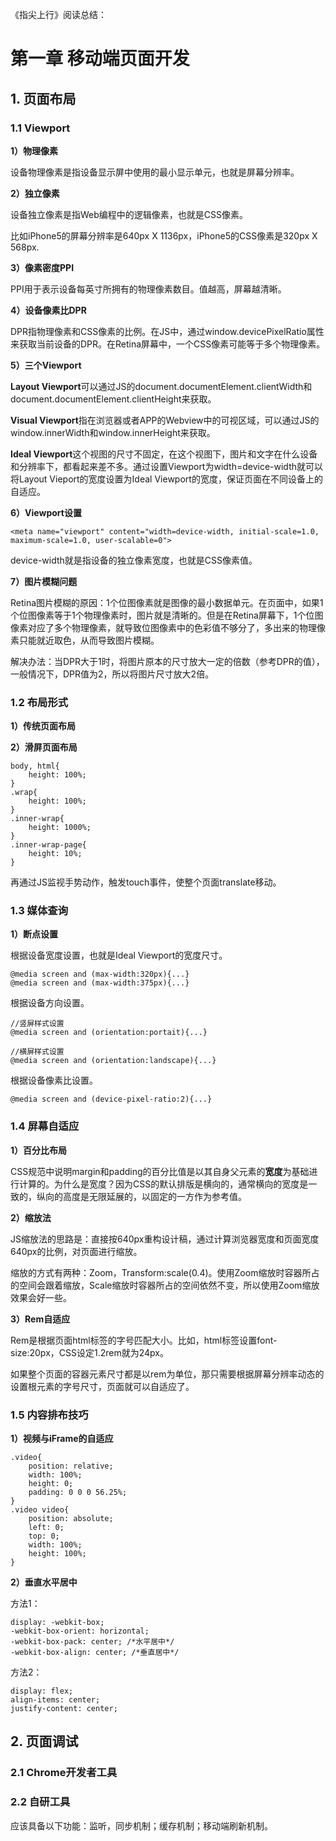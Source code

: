 《指尖上行》阅读总结：

# 第一章 移动端页面开发

## 1. 页面布局

### 1.1 Viewport

**1）物理像素**

设备物理像素是指设备显示屏中使用的最小显示单元，也就是屏幕分辨率。

**2）独立像素**

设备独立像素是指Web编程中的逻辑像素，也就是CSS像素。

比如iPhone5的屏幕分辨率是640px X 1136px，iPhone5的CSS像素是320px X 568px.

**3）像素密度PPI**

PPI用于表示设备每英寸所拥有的物理像素数目。值越高，屏幕越清晰。

**4）设备像素比DPR**

DPR指物理像素和CSS像素的比例。在JS中，通过window.devicePixelRatio属性来获取当前设备的DPR。在Retina屏幕中，一个CSS像素可能等于多个物理像素。

**5）三个Viewport**

**Layout Viewport**可以通过JS的document.documentElement.clientWidth和document.documentElement.clientHeight来获取。

**Visual Viewport**指在浏览器或者APP的Webview中的可视区域，可以通过JS的window.innerWidth和window.innerHeight来获取。

**Ideal Viewport**这个视图的尺寸不固定，在这个视图下，图片和文字在什么设备和分辨率下，都看起来差不多。通过设置Viewport为width=device-width就可以将Layout Vieport的宽度设置为Ideal Viewport的宽度，保证页面在不同设备上的自适应。

**6）Viewport设置**

```
<meta name="viewport" content="width=device-width, initial-scale=1.0, maximum-scale=1.0, user-scalable=0">
```

device-width就是指设备的独立像素宽度，也就是CSS像素值。

**7）图片模糊问题**

Retina图片模糊的原因：1个位图像素就是图像的最小数据单元。在页面中，如果1个位图像素等于1个物理像素时，图片就是清晰的。但是在Retina屏幕下，1个位图像素对应了多个物理像素，就导致位图像素中的色彩值不够分了，多出来的物理像素只能就近取色，从而导致图片模糊。

解决办法：当DPR大于1时，将图片原本的尺寸放大一定的倍数（参考DPR的值），一般情况下，DPR值为2，所以将图片尺寸放大2倍。

### 1.2 布局形式

**1）传统页面布局**

**2）滑屏页面布局**

```
body, html{
    height: 100%;
}
.wrap{
    height: 100%;
}
.inner-wrap{
    height: 1000%;
}
.inner-wrap-page{
    height: 10%;
}
```

再通过JS监视手势动作，触发touch事件，使整个页面translate移动。

### 1.3 媒体查询

**1）断点设置**

根据设备宽度设置，也就是Ideal Viewport的宽度尺寸。

```
@media screen and (max-width:320px){...}
@media screen and (max-width:375px){...}
```

根据设备方向设置。

```
//竖屏样式设置
@media screen and (orientation:portait){...}  

//横屏样式设置
@media screen and (orientation:landscape){...}
```

根据设备像素比设置。

```
@media screen and (device-pixel-ratio:2){...}
```

### 1.4 屏幕自适应

**1）百分比布局**

CSS规范中说明margin和padding的百分比值是以其自身父元素的**宽度**为基础进行计算的。为什么是宽度？因为CSS的默认排版是横向的，通常横向的宽度是一致的，纵向的高度是无限延展的，以固定的一方作为参考值。

**2）缩放法**

JS缩放法的思路是：直接按640px重构设计稿，通过计算浏览器宽度和页面宽度640px的比例，对页面进行缩放。

缩放的方式有两种：Zoom，Transform:scale(0.4)。使用Zoom缩放时容器所占的空间会跟着缩放，Scale缩放时容器所占的空间依然不变，所以使用Zoom缩放效果会好一些。

**3）Rem自适应**

Rem是根据页面html标签的字号匹配大小。比如，html标签设置font-size:20px，CSS设定1.2rem就为24px。

如果整个页面的容器元素尺寸都是以rem为单位，那只需要根据屏幕分辨率动态的设置根元素的字号尺寸，页面就可以自适应了。

### 1.5 内容排布技巧

**1）视频与iFrame的自适应**

```
.video{
    position: relative;
    width: 100%;
    height: 0;
    padding: 0 0 0 56.25%;
}
.video video{
    position: absolute;
    left: 0;
    top: 0;
    width: 100%;
    height: 100%;
}
```

**2）垂直水平居中**

方法1：

```
display: -webkit-box;
-webkit-box-orient: horizontal;
-webkit-box-pack: center; /*水平居中*/
-webkit-box-align: center; /*垂直居中*/
```

方法2：

```
display: flex;
align-items: center;
justify-content: center;
```

## 2. 页面调试

### 2.1 Chrome开发者工具

### 2.2 自研工具

应该具备以下功能：监听，同步机制；缓存机制；移动端刷新机制。





